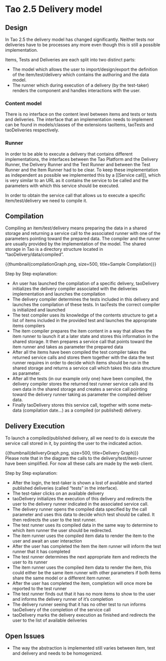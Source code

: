 Tao 2.5 Delivery model
======================

Design
------

In Tao 2.5 the delivery model has changed significantly. Neither tests nor deliveries have to be processes any more even though this is still a possible implementation.

Items, Tests and Deliveries are each split into two distinct parts:

-   The model which allows the user to import/design/export the definition of the item/test/delivery which contains the authoring and the data model.
-   The runner which during execution of a delivery (by the test-taker) renders the component and handles interactions with the user.

### Content model

There is no interface on the content level between items and tests or tests and deliveries. The interface that an implementation needs to implement can be found in models/classes of the extensions taoItems, taoTests and taoDeliveries respectively.

### Runner

In order to be able to execute a delivery that contains different implementations, the interfaces between the Tao Platform and the Delivery Runner, the Delivery Runner and the Test Runner and between the Test Runner and the Item Runner had to be clear. To keep these implementation as independent as possible we implemented this by a [[Service call]], which is very similar to an URL as it contains the service to be called and the parameters with which this service should be executed.

In order to obtain the service call that allows us to execute a specific item/test/delivery we need to compile it.

Compilation
-----------

Compiling an item/test/delivery means preparing the data in a shared storage and returning a service call to the associated runner with one of the parameters pointing toward the prepared data. The compiler and the runner are usually provided by the implementation of the model. The shared storage in Tao is a directory structure located in “taoDelivery/data/compiled”.

{{thumbnail(compilationGraph.png, size=500, title=Sample Compilation)}}

Step by Step explanation:

-   An user has launched the compilation of a specific delivery, taoDelivery initializes the delivery compiler associated with the deliveries implementation and launches the compilation
-   The delivery compiler determines the tests included in this delivery and launches the compilation of these tests. In taoTests the correct compiler is initialized and launched
-   The test compiler uses its knowledge of the contents structure to get a list of items included in the provided test and launches the appropriate items compilers
-   The item compiler prepares the item content in a way that allows the item runner to launch it at a later state and stores this information in the shared storage. It then prepares a service call that points toward the item runner and takes as parameter the prepared data
-   After all the items have been compiled the test compiler takes the returned service calls and stores them together with the data the test runner requires in order to decide which items should be run in the shared storage and returns a service call which takes this data structure as parameter.
-   After all the tests (in our example only one) have been compiled, the delivery compiler stores the returned test runner service calls and its own data in the shared storage and creates a service call pointing toward the delivery runner taking as parameter the compiled deliver data.
-   Finally taoDelivery stores this service call, together with some meta-data (compilation date…) as a compiled (or published) delivery.

Delivery Execution
------------------

To launch a compiled/published delivery, all we need to do is execute the service call stored in it, by pointing the user to the indicated action.

{{thumbnail(deliveryGraph.png, size=500, title=Delivery Graph)}}\
Please note that in the diagram the calls to the delivery/test/item-runner have been simplified. For now all these calls are made by the web client.

Step by Step explanation:

-   After the login, the test-taker is shown a lost of available and started published deliveries (called “tests” in the interface).
-   The test-taker clicks on an available delivery
-   taoDelivery initializes the execution of this delivery and redirects the user to the delivery runner indicated in the associated service call.
-   The delivery runner opens the compiled data specified by the call parameter and uses this data to decide which test should be called. It then redirects the user to the test runner.
-   The test runner uses its compiled data in the same way to determine to which item runner the user should be redirected.
-   The item runner uses the compiled item data to render the item to the user and await an user interaction
-   After the user has completed the item the item runner will inform the test runner that it has completed
-   The test runner determines the next appropriate item and redirects the user to its runner
-   The item runner uses the compiled item data to render the item, this could either be the same item runner with other parameters if both items share the same model or a different item runner.
-   After the user has completed the item, completion will once more be reported to the test runner
-   The test runner finds out that it has no more items to show to the user and informs the delivery runner of it’s completion
-   The delivery runner seeing that it has no other test to run informs taoDelivery of the completion of the service call
-   taoDelivery marks the delivery execution as finished and redirects the user to the list of available deliveries

Open Issues
-----------

-   The way the abstraction is implemented still varies between item, test and delivery and needs to be homogenized.

